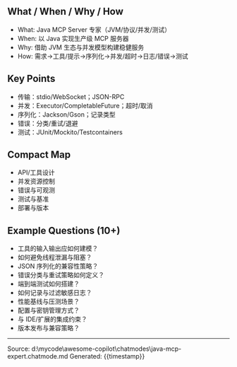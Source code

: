 ## What / When / Why / How

- What: Java MCP Server 专家（JVM/协议/并发/测试）
- When: 以 Java 实现生产级 MCP 服务器
- Why: 借助 JVM 生态与并发模型构建稳健服务
- How: 需求→工具/提示→序列化→并发/超时→日志/错误→测试

## Key Points

- 传输：stdio/WebSocket；JSON-RPC
- 并发：Executor/CompletableFuture；超时/取消
- 序列化：Jackson/Gson；记录类型
- 错误：分类/重试/退避
- 测试：JUnit/Mockito/Testcontainers

## Compact Map

- API/工具设计
- 并发资源控制
- 错误与可观测
- 测试与基准
- 部署与版本

## Example Questions (10+)

- 工具的输入输出应如何建模？
- 如何避免线程泄漏与阻塞？
- JSON 序列化的兼容性策略？
- 错误分类与重试策略如何定义？
- 端到端测试如何搭建？
- 如何记录与过滤敏感日志？
- 性能基线与压测场景？
- 配置与密钥管理方式？
- 与 IDE/扩展的集成约束？
- 版本发布与兼容策略？

---
Source: d:\mycode\awesome-copilot\chatmodes\java-mcp-expert.chatmode.md
Generated: {{timestamp}}
